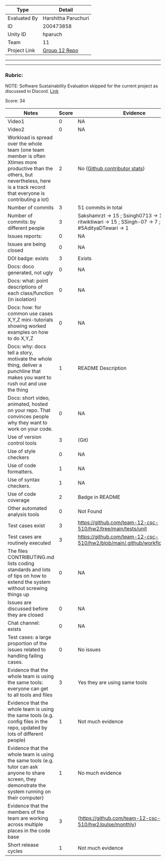 |Type| Detail|
|--------|-------|
| Evaluated By | Harshitha Paruchuri |
| ID | 200473858 |
| Unity ID | hparuch |
| Team | 11 |
| Project Link | [Group 12 Repo](https://github.com/team-12-csc-510/hw2) |

******
******

### Rubric:

NOTE: Software Sustainability Evaluation skipped for the current project as discussed in Discord. [Link](https://discord.com/channels/1009547855301718107/1009549425288429608/1023416944101163069)

Score: 34

|Notes|Score|Evidence|
|-----|---------|---------|
|Video1| 0 | NA | 
|Video2| 0 | NA | 
|Workload is spread over the whole team (one team member is often Xtimes more productive than the others, but nevertheless, here is a track record that everyone is contributing a lot)| 2 | No ([Github contributor stats](https://github.com/team-12-csc-510/hw2/graphs/contributors)) |
|Number of commits| 3 | 51 commits in total  |
|Number of commits: by different people| 3 | Sakshamrzt -> 15 ; Ssingh0713 -> 13 ; ritwiktiwari -> 15 ; SSingh-07 -> 7 ; #5AdityaDTewari -> 1 |
|Issues reports: | 0 | NA |
|Issues are being closed| 0 | NA |
|DOI badge: exists| 3 | Exists |
|Docs: doco generated, not ugly | 0 | NA |
|Docs: what: point descriptions of each class/function (in isolation) | 0 | NA |
|Docs: how: for common use cases X,Y,Z mini-tutorials showing worked examples on how to do X,Y,Z| 0 | NA |
|Docs: why: docs tell a story, motivate the whole thing, deliver a punchline that makes you want to rush out and use the thing| 1 | README Description |
|Docs: short video, animated, hosted on your repo. That convinces people why they want to work on your code.| 0 | NA |
|Use of version control tools| 3 | (Git) |
|Use of style checkers | 0 | NA |
|Use of code formatters. | 1 | NA |
|Use of syntax checkers. | 1 | NA |
|Use of code coverage | 2 | Badge in README |
|Other automated analysis tools| 0 | Not Found |
|Test cases exist| 3 | https://github.com/team-12-csc-510/hw2/tree/main/tests/unit |
|Test cases are routinely executed| 3 | https://github.com/team-12-csc-510/hw2/blob/main/.github/workflows/main.yml |
|The files CONTRIBUTING.md lists coding standards and lots of tips on how to extend the system without screwing things up| 0 | NA |
|Issues are discussed before they are closed| 0 | NA |
|Chat channel: exists| 0 | NA |
|Test cases: a large proportion of the issues related to handling failing cases.| 0 | No issues |
|Evidence that the whole team is using the same tools: everyone can get to all tools and files| 3 | Yes they are using same tools |
|Evidence that the whole team is using the same tools (e.g. config files in the repo, updated by lots of different people)| 1 | Not much evidence |
|Evidence that the whole team is using the same tools (e.g. tutor can ask anyone to share screen, they demonstrate the system running on their computer)| 1 | No much evidence
|Evidence that the members of the team are working across multiple places in the code base| 3 | (https://github.com/team-12-csc-510/hw2/pulse/monthly) |
|Short release cycles | 1 | Not much evidence |

